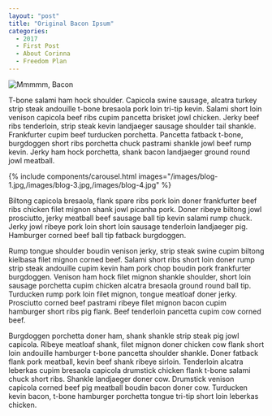```yaml
---
layout: "post"
title: "Original Bacon Ipsum"
categories:
  - 2017
  - First Post
  - About Corinna
  - Freedom Plan
---
```

![Mmmmm, Bacon](http://www.drinkamara.com/wp-content/uploads/2015/03/bacon_blog_post.jpg)

T-bone salami ham hock shoulder. Capicola swine sausage, alcatra turkey strip steak andouille t-bone bresaola pork loin tri-tip kevin. Salami short loin venison capicola beef ribs cupim pancetta brisket jowl chicken. Jerky beef ribs tenderloin, strip steak kevin landjaeger sausage shoulder tail shankle. Frankfurter cupim beef turducken porchetta. Pancetta fatback t-bone, burgdoggen short ribs porchetta chuck pastrami shankle jowl beef rump kevin. Jerky ham hock porchetta, shank bacon landjaeger ground round jowl meatball.

{% include components/carousel.html images="/images/blog-1.jpg,/images/blog-3.jpg,/images/blog-4.jpg" %}

Biltong capicola bresaola, flank spare ribs pork loin doner frankfurter beef ribs chicken filet mignon shank jowl picanha pork. Doner ribeye biltong jowl prosciutto, jerky meatball beef sausage ball tip kevin salami rump chuck. Jerky jowl ribeye pork loin short loin sausage tenderloin landjaeger pig. Hamburger corned beef ball tip fatback burgdoggen.

Rump tongue shoulder boudin venison jerky, strip steak swine cupim biltong kielbasa filet mignon corned beef. Salami short ribs short loin doner rump strip steak andouille cupim kevin ham pork chop boudin pork frankfurter burgdoggen. Venison ham hock filet mignon shankle shoulder, short loin sausage porchetta cupim chicken alcatra bresaola ground round ball tip. Turducken rump pork loin filet mignon, tongue meatloaf doner jerky. Prosciutto corned beef pastrami ribeye filet mignon bacon cupim hamburger short ribs pig flank. Beef tenderloin pancetta cupim cow corned beef.

Burgdoggen porchetta doner ham, shank shankle strip steak pig jowl capicola. Ribeye meatloaf shank, filet mignon doner chicken cow flank short loin andouille hamburger t-bone pancetta shoulder shankle. Doner fatback flank pork meatball, kevin beef shank ribeye sirloin. Tenderloin alcatra leberkas cupim bresaola capicola drumstick chicken flank t-bone salami chuck short ribs. Shankle landjaeger doner cow. Drumstick venison capicola corned beef pig meatball boudin bacon doner cow. Turducken kevin bacon, t-bone hamburger porchetta tongue tri-tip short loin leberkas chicken.
